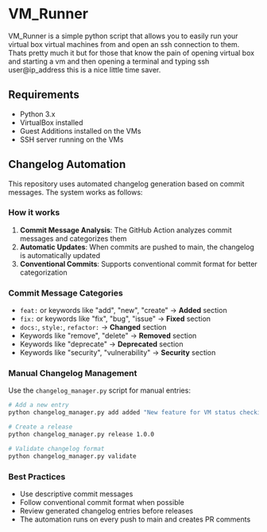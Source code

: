 # VM_Runner
VM_Runner is a simple python script that allows you to easily run your virtual box virtual machines from and open an ssh connection to them.
Thats pretty much it but for those that know the pain of opening virtual box and starting a vm and then opening a terminal and typing ssh user@ip_address
this is a nice little time saver.

## Requirements
- Python 3.x
- VirtualBox installed
- Guest Additions installed on the VMs
- SSH server running on the VMs

## Changelog Automation

This repository uses automated changelog generation based on commit messages. The system works as follows:

### How it works
1. **Commit Message Analysis**: The GitHub Action analyzes commit messages and categorizes them
2. **Automatic Updates**: When commits are pushed to main, the changelog is automatically updated
3. **Conventional Commits**: Supports conventional commit format for better categorization

### Commit Message Categories
- `feat:` or keywords like "add", "new", "create" → **Added** section
- `fix:` or keywords like "fix", "bug", "issue" → **Fixed** section  
- `docs:`, `style:`, `refactor:` → **Changed** section
- Keywords like "remove", "delete" → **Removed** section
- Keywords like "deprecate" → **Deprecated** section
- Keywords like "security", "vulnerability" → **Security** section

### Manual Changelog Management
Use the `changelog_manager.py` script for manual entries:

```bash
# Add a new entry
python changelog_manager.py add added "New feature for VM status checking"

# Create a release
python changelog_manager.py release 1.0.0

# Validate changelog format
python changelog_manager.py validate
```

### Best Practices
- Use descriptive commit messages
- Follow conventional commit format when possible
- Review generated changelog entries before releases
- The automation runs on every push to main and creates PR comments